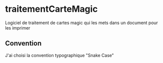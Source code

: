 # traitementCarteMagic
Logiciel de traitement de cartes magic qui les mets dans un document pour les imprimer

## Convention

J'ai choisi la convention typographique "Snake Case"


